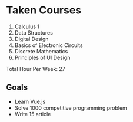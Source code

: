 # Taken Courses
1. Calculus 1
2. Data Structures 
3. Digital Design
4. Basics of Electronic Circuits
5. Discrete Mathematics
6. Principles of UI Design

Total Hour Per Week: 27  

## Goals
- Learn Vue.js
- Solve 1000 competitive programming problem
- Write 15 article
